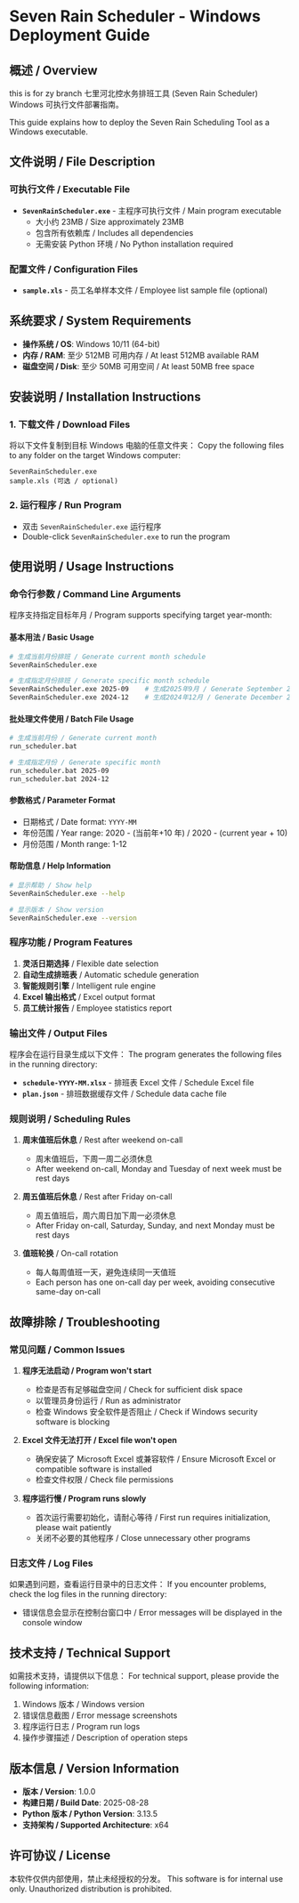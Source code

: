 # Seven Rain Scheduler - Windows Deployment Guide

## 概述 / Overview

this is for zy branch
七里河北控水务排班工具 (Seven Rain Scheduler) Windows 可执行文件部署指南。

This guide explains how to deploy the Seven Rain Scheduling Tool as a Windows executable.

## 文件说明 / File Description

### 可执行文件 / Executable File

- **`SevenRainScheduler.exe`** - 主程序可执行文件 / Main program executable
  - 大小约 23MB / Size approximately 23MB
  - 包含所有依赖库 / Includes all dependencies
  - 无需安装 Python 环境 / No Python installation required

### 配置文件 / Configuration Files

- **`sample.xls`** - 员工名单样本文件 / Employee list sample file (optional)

## 系统要求 / System Requirements

- **操作系统 / OS**: Windows 10/11 (64-bit)
- **内存 / RAM**: 至少 512MB 可用内存 / At least 512MB available RAM
- **磁盘空间 / Disk**: 至少 50MB 可用空间 / At least 50MB free space

## 安装说明 / Installation Instructions

### 1. 下载文件 / Download Files

将以下文件复制到目标 Windows 电脑的任意文件夹：
Copy the following files to any folder on the target Windows computer:

```
SevenRainScheduler.exe
sample.xls (可选 / optional)
```

### 2. 运行程序 / Run Program

- 双击 `SevenRainScheduler.exe` 运行程序
- Double-click `SevenRainScheduler.exe` to run the program

## 使用说明 / Usage Instructions

### 命令行参数 / Command Line Arguments

程序支持指定目标年月 / Program supports specifying target year-month:

#### 基本用法 / Basic Usage

```bash
# 生成当前月份排班 / Generate current month schedule
SevenRainScheduler.exe

# 生成指定月份排班 / Generate specific month schedule
SevenRainScheduler.exe 2025-09    # 生成2025年9月 / Generate September 2025
SevenRainScheduler.exe 2024-12    # 生成2024年12月 / Generate December 2024
```

#### 批处理文件使用 / Batch File Usage

```bash
# 生成当前月份 / Generate current month
run_scheduler.bat

# 生成指定月份 / Generate specific month
run_scheduler.bat 2025-09
run_scheduler.bat 2024-12
```

#### 参数格式 / Parameter Format

- 日期格式 / Date format: `YYYY-MM`
- 年份范围 / Year range: 2020 - (当前年+10 年) / 2020 - (current year + 10)
- 月份范围 / Month range: 1-12

#### 帮助信息 / Help Information

```bash
# 显示帮助 / Show help
SevenRainScheduler.exe --help

# 显示版本 / Show version
SevenRainScheduler.exe --version
```

### 程序功能 / Program Features

1. **灵活日期选择** / Flexible date selection
2. **自动生成排班表** / Automatic schedule generation
3. **智能规则引擎** / Intelligent rule engine
4. **Excel 输出格式** / Excel output format
5. **员工统计报告** / Employee statistics report

### 输出文件 / Output Files

程序会在运行目录生成以下文件：
The program generates the following files in the running directory:

- **`schedule-YYYY-MM.xlsx`** - 排班表 Excel 文件 / Schedule Excel file
- **`plan.json`** - 排班数据缓存文件 / Schedule data cache file

### 规则说明 / Scheduling Rules

1. **周末值班后休息** / Rest after weekend on-call

   - 周末值班后，下周一周二必须休息
   - After weekend on-call, Monday and Tuesday of next week must be rest days

2. **周五值班后休息** / Rest after Friday on-call

   - 周五值班后，周六周日加下周一必须休息
   - After Friday on-call, Saturday, Sunday, and next Monday must be rest days

3. **值班轮换** / On-call rotation
   - 每人每周值班一天，避免连续同一天值班
   - Each person has one on-call day per week, avoiding consecutive same-day on-call

## 故障排除 / Troubleshooting

### 常见问题 / Common Issues

1. **程序无法启动 / Program won't start**

   - 检查是否有足够磁盘空间 / Check for sufficient disk space
   - 以管理员身份运行 / Run as administrator
   - 检查 Windows 安全软件是否阻止 / Check if Windows security software is blocking

2. **Excel 文件无法打开 / Excel file won't open**

   - 确保安装了 Microsoft Excel 或兼容软件 / Ensure Microsoft Excel or compatible software is installed
   - 检查文件权限 / Check file permissions

3. **程序运行慢 / Program runs slowly**
   - 首次运行需要初始化，请耐心等待 / First run requires initialization, please wait patiently
   - 关闭不必要的其他程序 / Close unnecessary other programs

### 日志文件 / Log Files

如果遇到问题，查看运行目录中的日志文件：
If you encounter problems, check the log files in the running directory:

- 错误信息会显示在控制台窗口中 / Error messages will be displayed in the console window

## 技术支持 / Technical Support

如需技术支持，请提供以下信息：
For technical support, please provide the following information:

1. Windows 版本 / Windows version
2. 错误信息截图 / Error message screenshots
3. 程序运行日志 / Program run logs
4. 操作步骤描述 / Description of operation steps

## 版本信息 / Version Information

- **版本 / Version**: 1.0.0
- **构建日期 / Build Date**: 2025-08-28
- **Python 版本 / Python Version**: 3.13.5
- **支持架构 / Supported Architecture**: x64

## 许可协议 / License

本软件仅供内部使用，禁止未经授权的分发。
This software is for internal use only. Unauthorized distribution is prohibited.
